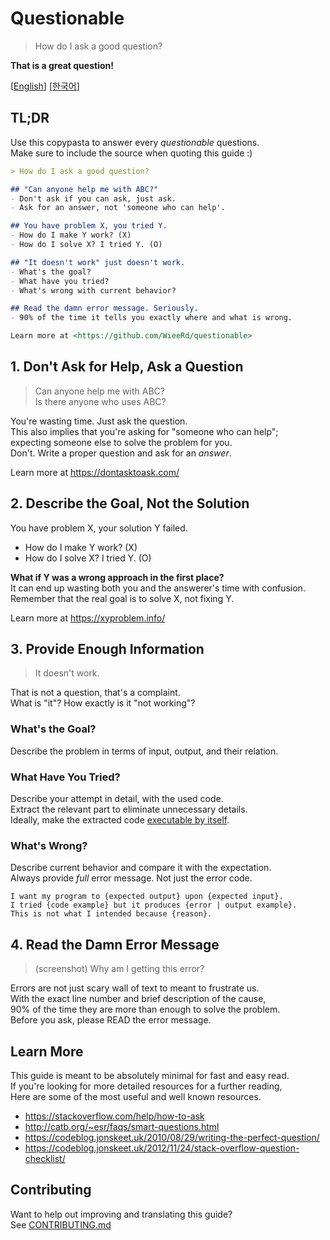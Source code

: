 # Questionable

> How do I ask a good question?

**That is a great question!**

[[English](https://github.com/WieeRd/questionable)]
[[한국어](i18n/ko-KR.md)]

## TL;DR

Use this copypasta to answer every *questionable* questions.  
Make sure to include the source when quoting this guide :)

```markdown
> How do I ask a good question?

## "Can anyone help me with ABC?"
- Don't ask if you can ask, just ask.
- Ask for an answer, not 'someone who can help'.

## You have problem X, you tried Y.
- How do I make Y work? (X)
- How do I solve X? I tried Y. (O)

## "It doesn't work" just doesn't work.
- What's the goal?
- What have you tried?
- What's wrong with current behavior?

## Read the damn error message. Seriously.
- 90% of the time it tells you exactly where and what is wrong.

Learn more at <https://github.com/WieeRd/questionable>
```

## 1. Don't Ask for Help, Ask a Question

> Can anyone help me with ABC?  
> Is there anyone who uses ABC?

You're wasting time. Just ask the question.  
This also implies that you're asking for "someone who can help";  
expecting someone else to solve the problem for you.  
Don't. Write a proper question and ask for an *answer*.

Learn more at <https://dontasktoask.com/>

## 2. Describe the Goal, Not the Solution

You have problem X, your solution Y failed.

- How do I make Y work? (X)
- How do I solve X? I tried Y. (O)

**What if Y was a wrong approach in the first place?**  
It can end up wasting both you and the answerer's time with confusion.  
Remember that the real goal is to solve X, not fixing Y.

Learn more at <https://xyproblem.info/>

## 3. Provide Enough Information

> It doesn't work.

That is not a question, that's a complaint.  
What is "it"? How exactly is it "not working"?

### What's the Goal?

Describe the problem in terms of input, output, and their relation.

### What Have You Tried?

Describe your attempt in detail, with the used code.  
Extract the relevant part to eliminate unnecessary details.  
Ideally, make the extracted code [executable by itself][MRE].

[MRE]: https://stackoverflow.com/help/minimal-reproducible-example

### What's Wrong?

Describe current behavior and compare it with the expectation.  
Always provide *full* error message. Not just the error code.

```text
I want my program to {expected output} upon {expected input}.
I tried {code example} but it produces {error | output example}.
This is not what I intended because {reason}.
```

## 4. Read the Damn Error Message

> (screenshot) Why am I getting this error?

Errors are not just scary wall of text to meant to frustrate us.  
With the exact line number and brief description of the cause,  
90% of the time they are more than enough to solve the problem.  
Before you ask, please READ the error message.

## Learn More

This guide is meant to be absolutely minimal for fast and easy read.  
If you're looking for more detailed resources for a further reading,  
Here are some of the most useful and well known resources.

- <https://stackoverflow.com/help/how-to-ask>
- <http://catb.org/~esr/faqs/smart-questions.html>
- <https://codeblog.jonskeet.uk/2010/08/29/writing-the-perfect-question/>
- <https://codeblog.jonskeet.uk/2012/11/24/stack-overflow-question-checklist/>

## Contributing

Want to help out improving and translating this guide?  
See [CONTRIBUTING.md](CONTRIBUTING.md)
